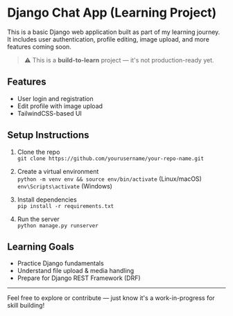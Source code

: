 # Django Chat App (Learning Project)

This is a basic Django web application built as part of my learning journey.  
It includes user authentication, profile editing, image upload, and more features coming soon.

> ⚠️ This is a **build-to-learn** project — it's not production-ready yet.

## Features

- User login and registration
- Edit profile with image upload
- TailwindCSS-based UI

## Setup Instructions

1. Clone the repo  
   `git clone https://github.com/yourusername/your-repo-name.git`

2. Create a virtual environment  
   `python -m venv env && source env/bin/activate` (Linux/macOS)  
   `env\Scripts\activate` (Windows)

3. Install dependencies  
   `pip install -r requirements.txt`

4. Run the server  
   `python manage.py runserver`

## Learning Goals

- Practice Django fundamentals
- Understand file upload & media handling
- Prepare for Django REST Framework (DRF)

---

Feel free to explore or contribute — just know it's a work-in-progress for skill building!
